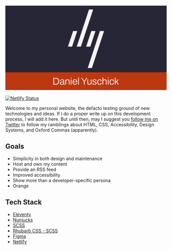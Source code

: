 ![Daniel Yuschick initials logo and name.](./src/assets/images/social-image-base.jpg)

[![Netlify Status](https://api.netlify.com/api/v1/badges/dc84488a-3855-4ad2-9085-3efa5dae8bad/deploy-status)](https://app.netlify.com/sites/danielyuschick/deploys)

Welcome to my personal website, the defacto testing ground of new technologies and ideas. If I do a proper write up on this development process, I will add it here. But until then, may I suggest you [follow me on Twitter](https://twitter.com/DanielYuschick) to follow my ramblings about HTML, CSS, Accessibility, Design Systems, and Oxford Commas (apparently).

## Goals

- Simplicity in both design and maintenance
- Host and own my content
- Provide an RSS feed
- Improved accessibility
- Show more than a developer-specific persona
- Orange

## Tech Stack

- [Eleventy](https://www.11ty.dev/)
- [Nunjucks](https://mozilla.github.io/nunjucks/)
- [SCSS](https://sass-lang.com/)
- [Rhubarb CSS - SCSS](https://github.com/rhubarb-css/rhubarb-scss)
- [Figma](https://www.figma.com/)
- [Netlify](https://www.netlify.com/)
